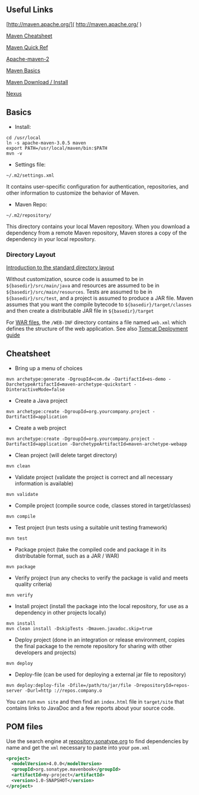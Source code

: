 ## Useful Links

[http://maven.apache.org/]( http://maven.apache.org/ )

[Maven Cheatsheet]( https://eckobar.files.wordpress.com/2007/02/maven-cheatsheet.pdf )

[Maven Quick Ref]( https://maven.apache.org/guides/MavenQuickReferenceCard.pdf )

[Apache-maven-2]( https://dzone.com/refcardz/apache-maven-2 )

[Maven Basics]( http://deeplearning4j.org/maven.html )

[Maven Download / Install]( http://maven.apache.org/download.cgi )

[Nexus]( https://www.sonatype.com/nexus-repository-oss )

## Basics

- Install:

```shell
cd /usr/local
ln -s apache-maven-3.0.5 maven
export PATH=/usr/local/maven/bin:$PATH
mvn -v
```

- Settings file: 

```shell
~/.m2/settings.xml
```

It contains user-specific configuration for authentication, repositories, and other information to customize the behavior of Maven.

- Maven Repo:

```shell
~/.m2/repository/
```

This directory contains your local Maven repository. When you download a dependency from a remote Maven repository, Maven stores a copy of the dependency in your local repository.


### Directory Layout

[Introduction to the standard directory layout](https://maven.apache.org/guides/introduction/introduction-to-the-standard-directory-layout.html )

Without customization, source code is assumed to be in ``${basedir}/src/main/java`` and resources are assumed to be in ``${basedir}/src/main/resources``. 
Tests are assumed to be in ``${basedir}/src/test``, and a project is assumed to produce a JAR file. 
Maven assumes that you want the compile bytecode to ``${basedir}/target/classes`` and then create a distributable JAR file in ``${basedir}/target``

For [WAR files]( https://en.wikipedia.org/wiki/WAR_(file_format) ), the ``/WEB-INF`` directory  contains a file named ``web.xml`` which defines the structure of the web application.
See  also [Tomcat Deployment guide]( https://tomcat.apache.org/tomcat-7.0-doc/appdev/deployment.html )


## Cheatsheet

- Bring up a menu of choices

```shell
mvn archetype:generate -DgroupId=com.dw -DartifactId=es-demo -DarchetypeArtifactId=maven-archetype-quickstart -DinteractiveMode=false
```

- Create a Java project

```shell
mvn archetype:create -DgroupId=org.yourcompany.project -DartifactId=application
```

- Create a web project

```shell
mvn archetype:create -DgroupId=org.yourcompany.project -DartifactId=application -DarchetypeArtifactId=maven-archetype-webapp
```

- Clean project (will delete target directory)

```shell
mvn clean
```

- Validate project (validate the project is correct and all necessary information is available)

```shell
mvn validate
```

- Compile project (compile source code, classes stored in target/classes)

```shell
mvn compile
```

- Test project (run tests using a suitable unit testing framework)

```shell
mvn test
```

- Package project (take the compiled code and package it in its distributable format, such as a JAR / WAR)

```shell
mvn package
```

- Verify project (run any checks to verify the package is valid and meets quality criteria)

```shell
mvn verify
```

- Install project (install the package into the local repository, for use as a dependency in other projects locally)

```shell
mvn install
mvn clean install -DskipTests -Dmaven.javadoc.skip=true
```

- Deploy project (done in an integration or release environment, copies the final package to the remote repository for sharing with other developers and projects)

```shell
mvn deploy
```

- Deploy-file (can be used for deploying a external jar file to repository)

```shell
mvn deploy:deploy-file -Dfile=/path/to/jar/file -DrepositoryId=repos-server -Durl=http ://repos.company.o
```

You can run ``mvn site`` and then find an ``index.html`` file in ``target/site`` that contains links to JavaDoc and a few reports about your source code.


## POM files

Use the search engine at [repository.sonatype.org]( repository.sonatype.org ) to find dependencies by name and get the ``xml`` necessary to paste into your ``pom.xml``

```xml
<project>
  <modelVersion>4.0.0</modelVersion>
  <groupId>org.sonatype.mavenbook</groupId>
  <artifactId>my-project</artifactId>
  <version>1.0-SNAPSHOT</version>
</project>
```
